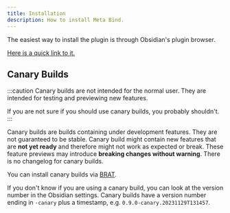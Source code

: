 ```yaml
---
title: Installation
description: How to install Meta Bind.
---
```


The easiest way to install the plugin is through Obsidian's plugin browser.

[Here is a quick link to it.](https://obsidian.md/plugins?search=meta%20bind#)

## Canary Builds

:::caution
Canary builds are not intended for the normal user. They are intended for testing and previewing new features.

If you are not sure if you should use canary builds, you probably shouldn't.
:::

Canary builds are builds containing under development features. They are not guaranteed to be stable.
Canary build might contain new features that are **not yet ready** and therefore might not work as expected or break.
These feature previews may introduce **breaking changes without warning**.
There is no changelog for canary builds.

You can install canary builds via [BRAT](https://github.com/TfTHacker/obsidian42-brat).

If you don't know if you are using a canary build, you can look at the version number in the Obsidian settings.
Canary builds have a version number ending in `-canary` plus a timestamp, e.g. `0.9.0-canary.20231129T131457`.